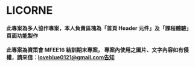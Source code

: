 # LICORNE

#### 此專案為多人協作專案，本人負責區塊為「首頁 Header 元件」及「課程體驗」頁面功能製作

**此專案為資策會 MFEE16 結訓期末專案，
專案內使用之圖片、文字內容如有侵權，請來信：loveblue0121@gmail.com告知**
